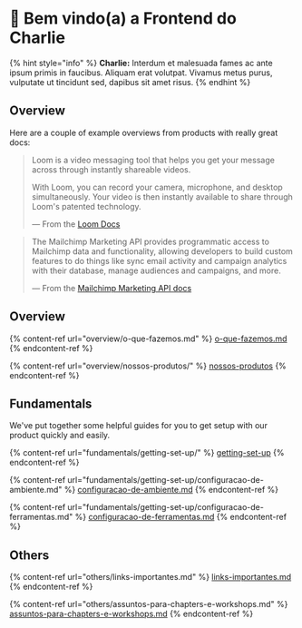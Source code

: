 # 👋 Bem vindo(a) a Frontend do Charlie

{% hint style="info" %}
**Charlie:** Interdum et malesuada fames ac ante ipsum primis in faucibus. Aliquam erat volutpat. Vivamus metus purus, vulputate ut tincidunt sed, dapibus sit amet risus.
{% endhint %}

## Overview

Here are a couple of example overviews from products with really great docs:

> Loom is a video messaging tool that helps you get your message across through instantly shareable videos.
>
> With Loom, you can record your camera, microphone, and desktop simultaneously. Your video is then instantly available to share through Loom's patented technology.
>
> — From the [Loom Docs](https://support.loom.com/hc/en-us/articles/360002158057-What-is-Loom-)

> The Mailchimp Marketing API provides programmatic access to Mailchimp data and functionality, allowing developers to build custom features to do things like sync email activity and campaign analytics with their database, manage audiences and campaigns, and more.
>
> — From the [Mailchimp Marketing API docs](https://mailchimp.com/developer/marketing/docs/fundamentals/)

## Overview

{% content-ref url="overview/o-que-fazemos.md" %}
[o-que-fazemos.md](overview/o-que-fazemos.md)
{% endcontent-ref %}

{% content-ref url="overview/nossos-produtos/" %}
[nossos-produtos](overview/nossos-produtos/)
{% endcontent-ref %}

## Fundamentals

We've put together some helpful guides for you to get setup with our product quickly and easily.

{% content-ref url="fundamentals/getting-set-up/" %}
[getting-set-up](fundamentals/getting-set-up/)
{% endcontent-ref %}

{% content-ref url="fundamentals/getting-set-up/configuracao-de-ambiente.md" %}
[configuracao-de-ambiente.md](fundamentals/getting-set-up/configuracao-de-ambiente.md)
{% endcontent-ref %}

{% content-ref url="fundamentals/getting-set-up/configuracao-de-ferramentas.md" %}
[configuracao-de-ferramentas.md](fundamentals/getting-set-up/configuracao-de-ferramentas.md)
{% endcontent-ref %}



## Others

{% content-ref url="others/links-importantes.md" %}
[links-importantes.md](others/links-importantes.md)
{% endcontent-ref %}

{% content-ref url="others/assuntos-para-chapters-e-workshops.md" %}
[assuntos-para-chapters-e-workshops.md](others/assuntos-para-chapters-e-workshops.md)
{% endcontent-ref %}



